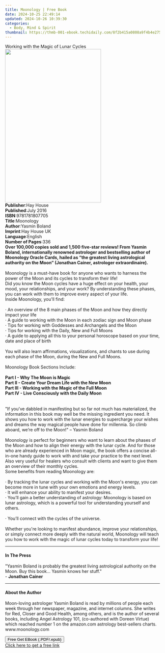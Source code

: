 ```yaml
---
title: Moonology | Free Book
date: 2024-10-25 22:49:14
updated: 2024-10-26 10:39:30
categories:
  - Body, Mind & Spirit
thumbnail: https://thmb-001-ebook.techidaily.com/8f2b415a0808a9f4b4e27552ca2247f75be9b8734221f49d7e9f0c78931dd00c.jpg
---
```

<main id="book-container">
  <div class="flex flex-col">
    <div class="book-brief flex-1 py-6 px-4 sm:p-6 md:py-10 md:px-8">
      <!-- brief-->
      <div class="book-brief-main">Working with the Magic of Lunar Cycles</div>
    </div>
    <div
      class="book-meta-info flex-1 grid gap-4 col-start-1 col-end-3 row-start-1 sm:mb-6 sm:grid-cols-4 lg:gap-6 lg:col-start-2 lg:row-end-6 lg:row-span-6 lg:mb-0"
    >
      <div
        class="book-meta-info-left place-content-center mt-4 p-4 text-sm leading-6 col-start-2 col-span-2 dark:text-slate-400"
      >
        <img
          class="w-full h-500 object-cover rounded-lg sm:h-255 sm:col-span-2 lg:col-span-full"
          src="https://img-001-ebook.techidaily.com/1c6154f52e58ecaca97d6fac4aca2e8babb3e8270fd0b877d81c944324bf9dfc.jpg"
          alt=""
          width="312"
          height="500"
        />
      </div>
      <div
        class="book-meta-info-right mt-2 col-start-1 row-start-2 col-span-3 self-center"
      >
        <!-- meta data  -->
        <div class="flex flex-col px-4 md:px-8">
          <div class="flex-1">
            <strong>Publisher</strong>:<span class="px-2">Hay House</span>
          </div>
          <div class="flex-1">
            <strong>Published</strong>:<span class="px-2">July 2016</span>
          </div>
          <div class="flex-1">
            <strong>ISBN</strong>:<span class="px-2">9781781807705</span>
          </div>
          <div class="flex-1">
            <strong>Title</strong>:<span class="px-2">Moonology</span>
          </div>
          <div class="flex-1">
            <strong>Author</strong>:<span class="px-2">Yasmin Boland</span>
          </div>
          <div class="flex-1">
            <strong>Imprint</strong>:<span class="px-2">Hay House UK</span>
          </div>
          <div class="flex-1">
            <strong>Language</strong>:<span class="px-2">English</span>
          </div>
          <div class="flex-1">
            <strong>Number of Pages</strong>:<span class="px-2">336</span>
          </div>
        </div>
      </div>
    </div>
    <div class="book-description flex-1 py-6 px-4 sm:p-6 md:py-10 md:px-8">
      <div class="book-description-main">
        <div accordion-content="" id="description">
          <b
            >Over 100,000 copies sold and 1,500 five-star reviews! From Yasmin
            Boland, internationally renowned astrologer and bestselling author
            of Moonology Oracle Cards, hailed as “the greatest living
            astrological authority on the Moon” (Jonathan Cainer, astrologer
            extraordinaire).</b
          ><br /><br />Moonology is a must-have book for anyone who wants to
          harness the power of the Moon and its cycles to transform their
          life!<br />Did you know the Moon cycles have a huge effect on your
          health, your mood, your relationships, and your work? By understanding
          these phases, you can work with them to improve every aspect of your
          life.<br />Inside Moonology, you'll find:<br /><br />· An overview of
          the 8 main phases of the Moon and how they directly impact your
          life<br />· A guide to working with the Moon in each zodiac sign and
          Moon phase<br />· Tips for working with Goddesses and Archangels and
          the Moon<br />· Tips for working with the Daily, New and Full Moons<br />·
          A guide to applying all this to your personal horoscope based on your
          time, date and place of birth<br /><br />You will also learn
          affirmations, visualizations, and chants to use during each phase of
          the Moon, during the New and Full Moons.<br /><br />Moonology Book
          Sections Include:<br /><br /><b>Part I - Why The Moon is Magic</b
          ><br /><b>Part II - Create Your Dream Life with the New Moon</b
          ><br /><b>Part III - Working with the Magic of the Full Moon</b
          ><br /><b>Part IV - Live Consciously with the Daily Moon</b
          ><br /><br /><br />"If you’ve dabbled in manifesting but so far not
          much has materialized, the information in this book may well be the
          missing ingredient you need. It shows you how to work with the lunar
          energies to supercharge your wishes and dreams the way magical people
          have done for millennia. So climb aboard, we’re off to the Moon!" –
          Yasmin Boland<br /><br />Moonology is perfect for beginners who want
          to learn about the phases of the Moon and how to align their energy
          with the lunar cycle. And for those who are already experienced in
          Moon magic, the book offers a concise all-in-one handy guide to work
          with and take your practice to the next level. Also very useful for
          healers who consult with clients and want to give them an overview of
          their monthly cycles.<br />Some benefits from reading Moonology
          are:<br /><br />· By tracking the lunar cycles and working with the
          Moon's energy, you can become more in tune with your own emotions and
          energy levels.<br />· It will enhance your ability to manifest your
          desires.<br />· You’ll gain a better understanding of astrology:
          Moonology is based on lunar astrology, which is a powerful tool for
          understanding yourself and others.<br /><br />· You’ll connect with
          the cycles of the universe.<br /><br />Whether you're looking to
          manifest abundance, improve your relationships, or simply connect more
          deeply with the natural world, Moonology will teach you how to work
          with the magic of lunar cycles today to transform your life!
        </div>
        <div class="accordion-fader"></div>
      </div>
    </div>
    <div class="book-excerpts flex-1 py-6 px-4 sm:p-6 md:py-10 md:px-8">
      <!-- excerpts-->
      <div class="book-excerpts-main">
        <hr />
        <h4 class="placeholder placeholder-heading">
          <span>In The Press</span>
        </h4>
        <p>
          "Yasmin Boland is probably the greatest living astrological authority
          on the Moon. Buy this book... Yasmin knows her stuff."<br />-
          <b>Jonathan Cainer</b>
        </p>
      </div>
    </div>
    <div class="book-about-author flex-1 py-6 px-4 sm:p-6 md:py-10 md:px-8">
      <!-- about author-->
      <div class="book-main-author-main">
        <hr />
        <h4 class="placeholder placeholder-heading">
          <span>About the Author</span>
        </h4>
        <p>
          Moon-loving astrologer Yasmin Boland is read by millions of people
          each week through her newspaper, magazine, and internet columns. She
          writes for Red, Closer and Good Health, among others, and is the
          author of several books, including Angel Astrology 101, (co-authored
          with Doreen Virtue) which reached number 1 on the amazon.com astrology
          best-sellers charts. www.moonology.com
        </p>
      </div>
    </div>
    <div class="book-free-get flex-1 py-6 px-4 sm:p-6 md:py-10 md:px-8">
      <button
        id="btn-free-get"
        class="bg-blue-500 hover:bg-blue-700 text-white font-bold py-2 px-4 rounded"
      >
        Free Get EBook (.PDF/.epub)
      </button>
      <div id="countdown-display" class="px-2 text-lg mt-2"></div>
      <a
        id="free-link"
        class="hidden bg-blue-500 hover:bg-blue-700 text-white font-bold py-2 px-4 rounded"
        href="https://www.ebooks.com/en-us/book/96316999/moonology/yasmin-boland/"
        target="_blank"
        >Click here to get a free link</a
      >
    </div>
    <script>
      let countdownTime = 0;
      let countdownInterval = null;
      document
        .getElementById('btn-free-get')
        .addEventListener('click', startCountdown);
      function startCountdown() {
        countdownTime = new Date().getTime() + 60000 * 3;
        countdownInterval = setInterval(updateCountdown, 1000);
        document.getElementById('btn-free-get').disabled = true;
        document
          .getElementById('btn-free-get')
          .classList.add('bg-gray-500', 'cursor-not-allowed');
      }
      function updateCountdown() {
        let currentTime = new Date().getTime();
        let timeLeft = countdownTime - currentTime;
        let secondsLeft = Math.floor(timeLeft / 1000);
        document.getElementById('countdown-display').innerHTML =
          `Remaining time: ${secondsLeft} seconds.`;
        if (secondsLeft <= 0) {
          clearInterval(countdownInterval);
          document.getElementById('btn-free-get').classList.add('hidden');
          document.getElementById('free-link').classList.remove('hidden');
          document.getElementById('countdown-display').innerHTML = '';
        }
      }
    </script>
  </div>
</main>
